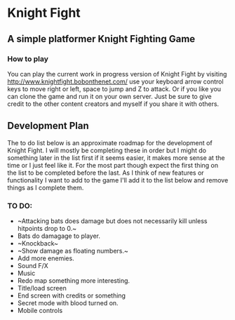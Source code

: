 # Knight Fight
## A simple platformer Knight Fighting Game

### How to play
You can play the current work in progress version of Knight Fight by visiting http://www.knightfight.bobonthenet.com/ use your keyboard arrow control keys to move right or left, space to jump and Z to attack.  Or if you like you can clone the game and run it on your own server.  Just be sure to give credit to the other content creators and myself if you share it with others.

## Development Plan
The to do list below is an approximate roadmap for the development of Knight Fight.  I will mostly be completing these in order but I might do something later in the list first if it seems easier, it makes more sense at the time or I just feel like it.  For the most part though expect the first thing on the list to be completed before the last.  As I think of new features or functionality I want to add to the game I'll add it to the list below and remove things as I complete them.

### TO DO:
* ~Attacking bats does damage but does not necessarily kill unless hitpoints drop to 0.~
* Bats do damagage to player.
* ~Knockback~
* ~Show damage as floating numbers.~
* Add more enemies.
* Sound F/X
* Music
* Redo map something more interesting.
* Title/load screen
* End screen with credits or something
* Secret mode with blood turned on.
* Mobile controls
